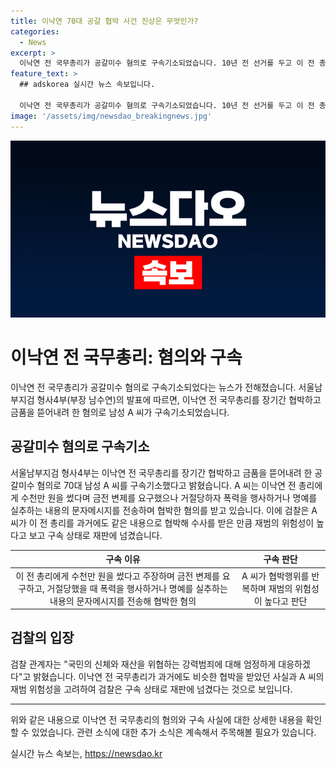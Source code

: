 ```yaml
---
title: 이낙연 70대 공갈 협박 사건 진상은 무엇인가?
categories:
  - News
excerpt: >
  이낙연 전 국무총리가 공갈미수 혐의로 구속기소되었습니다. 10년 전 선거를 두고 이 전 총리를 협박하며 수천만 원을 요구했다는 주장과 폭력을 행사하거나 명예를 훼손하는 문자메시지를 보냈다는 혐의를 받고 있습니다. 또한 지난해 7월 예식장에서 공격적으로 행동한 사례도 전해졌습니다. 검찰은 재범 위험성을 고려하여 A씨를 구속 상태로 재판에 넘기고, 강력범죄에 대해 엄정하게 대응할 것이라고 밝혔습니다.
feature_text: >
  ## adskorea 실시간 뉴스 속보입니다.

  이낙연 전 국무총리가 공갈미수 혐의로 구속기소되었습니다. 10년 전 선거를 두고 이 전 총리를 협박하며 수천만 원을 요구했다는 주장과 폭력을 행사하거나 명예를 훼손하는 문자메시지를 보냈다는 혐의를 받고 있습니다. 또한 지난해 7월 예식장에서 공격적으로 행동한 사례도 전해졌습니다. 검찰은 재범 위험성을 고려하여 A씨를 구속 상태로 재판에 넘기고, 강력범죄에 대해 엄정하게 대응할 것이라고 밝혔습니다.
image: '/assets/img/newsdao_breakingnews.jpg'
---
```


<p><img src="/assets/img/newsdao_breakingnews.jpg" alt="adskorea 속보" /></p>

<h1>이낙연 전 국무총리: 혐의와 구속</h1>

<p data-ke-size="size16">이낙연 전 국무총리가 공갈미수 혐의로 구속기소되었다는 뉴스가 전해졌습니다. 서울남부지검 형사4부(부장 남수연)의 발표에 따르면, 이낙연 전 국무총리를 장기간 협박하고 금품을 뜯어내려 한 혐의로 남성 A 씨가 구속기소되었습니다.</p>

<h2 data-ke-size="size26">공갈미수 혐의로 구속기소</h2>

<p data-ke-size="size16">서울남부지검 형사4부는 이낙연 전 국무총리를 장기간 협박하고 금품을 뜯어내려 한 공갈미수 혐의로 70대 남성 A 씨를 구속기소했다고 밝혔습니다. A 씨는 이낙연 전 총리에게 수천만 원을 썼다며 금전 변제를 요구했으나 거절당하자 폭력을 행사하거나 명예를 실추하는 내용의 문자메시지를 전송하며 협박한 혐의를 받고 있습니다. 이에 검찰은 A 씨가 이 전 총리를 과거에도 같은 내용으로 협박해 수사를 받은 만큼 재범의 위험성이 높다고 보고 구속 상태로 재판에 넘겼습니다.</p>

<table>
<thead>
<tr>
<th style="text-align: center;">구속 이유</th>
<th style="text-align: center;">구속 판단</th>
</tr>
</thead>
<tbody>
<tr>
<td style="text-align: center;">이 전 총리에게 수천만 원을 썼다고 주장하며 금전 변제를 요구하고, 거절당했을 때 폭력을 행사하거나 명예를 실추하는 내용의 문자메시지를 전송해 협박한 혐의</td>
<td style="text-align: center;">A 씨가 협박행위를 반복하며 재범의 위험성이 높다고 판단</td>
</tr>
</tbody>
</table>

<h2 data-ke-size="size26">검찰의 입장</h2>

<p data-ke-size="size16">검찰 관계자는 "국민의 신체와 재산을 위협하는 강력범죄에 대해 엄정하게 대응하겠다"고 밝혔습니다. 이낙연 전 국무총리가 과거에도 비슷한 협박을 받았던 사실과 A 씨의 재범 위험성을 고려하여 검찰은 구속 상태로 재판에 넘겼다는 것으로 보입니다.</p>

<hr>

<p data-ke-size="size16">위와 같은 내용으로 이낙연 전 국무총리의 혐의와 구속 사실에 대한 상세한 내용을 확인할 수 있었습니다. 관련 소식에 대한 추가 소식은 계속해서 주목해볼 필요가 있습니다.</p>
실시간 뉴스 속보는, <a href="https://newsdao.kr" rel="dofollow">https://newsdao.kr</a>


